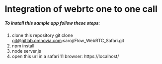 # Integration of webrtc one to one call

##### To install this sample app follow these steps:
1) clone this repository git clone git@gitlab.omnovia.com:saroj/Flow_WebRTC_Safari.git
2) npm install  
3) node server.js
3) open this url in a safari 11 browser: https://localhost/

